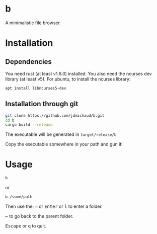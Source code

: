 # b

A minimalistic file browser.

# Installation

## Dependencies

You need rust (at least v1.6.0) installed.
You also need the ncurses dev library (at least v5).
For ubuntu, to install the ncurses library:
```bash
apt install libncurses5-dev
```

## Installation through git

```bash
git clone https://github.com/jdmichaud/b.git
cd b
cargo build --release
```

The executable will be generated in `target/release/b`

Copy the executable somewhere in your path and gun it!

# Usage

```bash
b
```
or
```bash
b /some/path
```

Then use the:
<kbd>&rarr;</kbd> or
<kbd>Enter</kbd> or
<kbd>l</kbd> to enter a folder.

<kbd>&larr;</kbd> to go back to the parent folder.

<kbd>Escape</kbd> or
<kbd>q</kbd> to quit.
